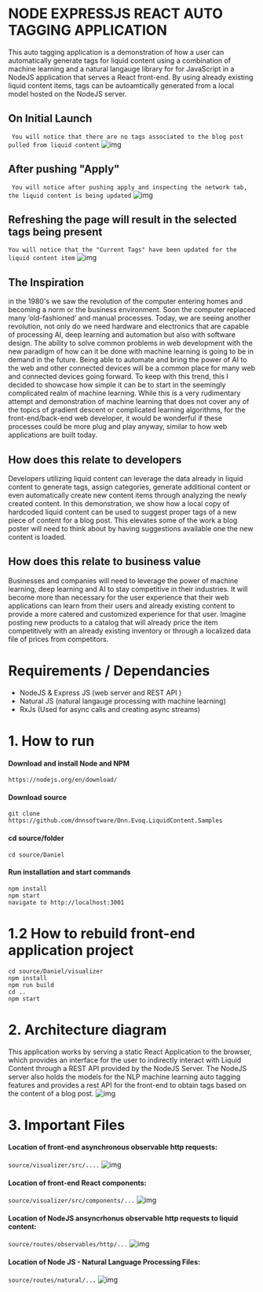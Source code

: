 
# NODE EXPRESSJS REACT AUTO TAGGING APPLICATION
This auto tagging application is a demonstration of how a user can automatically
generate tags for liquid content using a combination of machine learning and a natural langauge library for for JavaScript in a NodeJS application that serves a React front-end. By using already existing liquid content items, tags can be autoamtically generated from a local model hosted on the NodeJS server.

## On Initial Launch
``` You will notice that there are no tags associated to the blog post pulled from liquid content```
![img](https://github.com/dnnsoftware/Dnn.Evoq.LiquidContent.Samples/blob/master/Daniel/images/before.png?raw=true)

## After pushing "Apply"
``` You will notice after pushing apply and inspecting the network tab, the liquid content is being updated```
![img](https://github.com/dnnsoftware/Dnn.Evoq.LiquidContent.Samples/blob/master/Daniel/images/apply.png?raw=true)

## Refreshing the page will result in the selected tags being present
``` You will notice that the "Current Tags" have been updated for the liquid content item ```
![img](https://github.com/dnnsoftware/Dnn.Evoq.LiquidContent.Samples/blob/master/Daniel/images/after.png?raw=true)

## The Inspiration
in the 1980's we saw the revolution of the computer entering homes and becoming a norm or the business environment. Soon the computer replaced many ‘old-fashioned’ and manual processes. Today, we are seeing another revolution, not only do we need hardware and electronics that are capable of processing AI, deep learning and automation but also with software design. The ability to solve common problems in web development with the new paradigm of how can it be done with machine learning is going to be in demand in the future.  Being able to automate and bring the power of AI to the web and other connected devices will be a common place for many web and connected devices going forward.
To keep with this trend, this I decided to showcase how simple it can be to start in the seemingly complicated realm of machine learning. While this is a very rudimentary attempt and demonstration of machine learning that does not cover any of the topics of gradient descent or complicated learning algorithms, for the front-end/back-end web developer, it would be wonderful if these processes could be more plug and play anyway, similar to how web applications are built today.

## How does this relate to developers
Developers utilizing liquid content can leverage the data already in liquid content to generate tags, assign categories, generate additional content or even automatically create new content items through analyzing the newly created content. In this demonstration, we show how a local copy of hardcoded liquid content can be used to suggest proper tags of a new piece of content for a blog post. This elevates some of the work a blog poster will need to think about by having suggestions available one the new content is loaded. 


## How does this relate to business value
Businesses and companies will need to leverage the power of machine learning, deep learning and AI to stay competitive in their industries. It will become more than necessary for the user experience that their web applications can learn from their users and already existing content to provide a more catered and customized experience for that user. Imagine posting new products to a catalog that will already price the item competitively with an already existing inventory or through a localized data file of prices from competitors.


# Requirements / Dependancies
  - NodeJS & Express JS (web server and REST API )
  - Natural JS (natural langauge processing with machine learning)
  - RxJs (Used for async calls and creating async streams)

# 1. How to run
#### Download and install Node and NPM
```
https://nodejs.org/en/download/
```
#### Download source
```
git clone https://github.com/dnnsoftware/Dnn.Evoq.LiquidContent.Samples
```
#### cd source/folder
``` 
cd source/Daniel 
```
#### Run installation and start commands
```
npm install
npm start
navigate to http://localhost:3001
```

# 1.2 How to rebuild front-end application project
```
cd source/Daniel/visualizer
npm install
npm run build
cd ..
npm start
```


# 2. Architecture diagram
This application works by serving a static React Application to the browser, which provides an interface for the user to indirectly interact with Liquid Content through a REST API provided by the NodeJS Server. The NodeJS server also holds the models for the NLP machine learning auto tagging features and provides a rest API for the front-end to obtain tags based on the content of a blog post. 
![img](https://github.com/dnnsoftware/Dnn.Evoq.LiquidContent.Samples/blob/master/Daniel/images/architecture.png?raw=true)

# 3. Important Files
#### Location of front-end asynchronous observable http requests:
```source/visualizer/src/....```
![img](https://github.com/dnnsoftware/Dnn.Evoq.LiquidContent.Samples/blob/master/Daniel/images/autotagging-front-end-async-requests.png?raw=true)

#### Location of front-end React components:
```source/visualizer/src/components/...```
![img](https://github.com/dnnsoftware/Dnn.Evoq.LiquidContent.Samples/blob/master/Daniel/images/autotagging-front-end-react-components.png?raw=true)

####  Location of NodeJS ansyncrhonus observable http requests to liquid content:
```source/routes/observables/http/...```
![img](https://github.com/dnnsoftware/Dnn.Evoq.LiquidContent.Samples/blob/master/Daniel/images/autotagging-nodejs-liquidcontent-httprequests.png?raw=true)

#### Location of Node JS - Natural Language Processing Files: 
```source/routes/natural/...```
![img](https://github.com/dnnsoftware/Dnn.Evoq.LiquidContent.Samples/blob/master/Daniel/images/autotagging-nodejs-nlp-files.png?raw=true)


